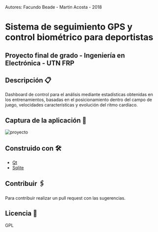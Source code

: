 Autores: Facundo Beade - Martin Acosta - 2018
# Sistema de seguimiento GPS y control biométrico para deportistas
## Proyecto final de grado - Ingeniería en Electrónica - UTN FRP
## Descripción 📋
Dashboard de control para el análisis mediante estadísticas obtenidas en los entrenamientos, basadas en el posicionamiento dentro del campo de juego, velocidades características y evolución del ritmo cardíaco.
## Captura de la aplicación 📸
![proyecto](https://i.ibb.co/pwgdnBM/gpsports.gif)
## Construido con 🛠️
* [Qt](https://www.qt.io/)
* [Sqlite](https://www.sqlite.org/)
## Contribuir 🖇️
Para contribuir realizar un pull request con las sugerencias.
## Licencia 📄
GPL

